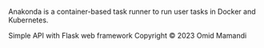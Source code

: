 Anakonda is a container-based task runner to run user tasks in Docker and Kubernetes.

Simple API with Flask web framework 
Copyright © 2023 Omid Mamandi
